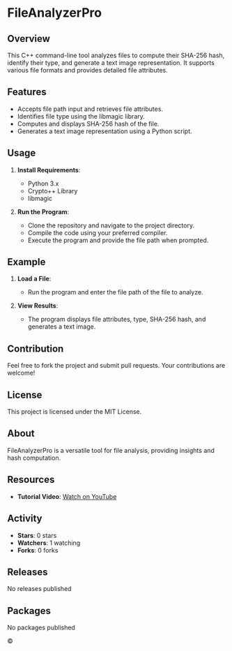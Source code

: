 # FileAnalyzerPro

## Overview
This C++ command-line tool analyzes files to compute their SHA-256 hash, identify their type, and generate a text image representation. It supports various file formats and provides detailed file attributes.

## Features
- Accepts file path input and retrieves file attributes.
- Identifies file type using the libmagic library.
- Computes and displays SHA-256 hash of the file.
- Generates a text image representation using a Python script.

## Usage
1. **Install Requirements**:
    - Python 3.x
    - Crypto++ Library
    - libmagic

2. **Run the Program**:
    - Clone the repository and navigate to the project directory.
    - Compile the code using your preferred compiler.
    - Execute the program and provide the file path when prompted.

## Example
1. **Load a File**:
    - Run the program and enter the file path of the file to analyze.

2. **View Results**:
    - The program displays file attributes, type, SHA-256 hash, and generates a text image.

## Contribution
Feel free to fork the project and submit pull requests. Your contributions are welcome!

## License
This project is licensed under the MIT License.

## About
FileAnalyzerPro is a versatile tool for file analysis, providing insights and hash computation.

## Resources
- **Tutorial Video**: [Watch on YouTube](https://www.youtube.com/watch?v=qlM6dWgRk0g)

## Activity
- **Stars**: 0 stars
- **Watchers**: 1 watching
- **Forks**: 0 forks

## Releases
No releases published

## Packages
No packages published

© 

